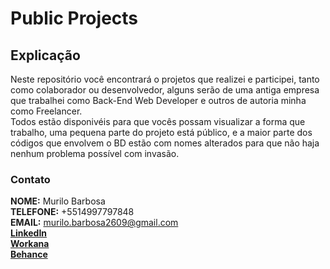 # Public Projects
## Explicação
Neste repositório você encontrará o projetos que realizei e participei, tanto como colaborador ou desenvolvedor, alguns serão de uma antiga empresa que trabalhei como Back-End Web Developer e outros de autoria minha como Freelancer.
<br/>
Todos estão disponivéis para que vocês possam visualizar a forma que trabalho, uma pequena parte do projeto está público, e a maior parte dos códigos que envolvem o BD estão com nomes alterados para que não haja nenhum problema possível com invasão. 
<br/>
### Contato
**NOME:** Murilo Barbosa
<br/>
**TELEFONE:** +5514997797848
<br/>
**EMAIL:** murilo.barbosa2609@gmail.com 
<br/>
[**LinkedIn**](https://www.linkedin.com/in/murilo-barbosa-81a879182/)
<br/>
[**Workana**](https://www.workana.com/freelancer/09e75cd21c0787277949ff70d21a4569?ref=user_dropdown)
<br/>
[**Behance**](https://www.behance.net/murilosykes)

